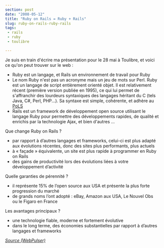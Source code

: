```yaml
---
section: post
date: "2008-05-12"
title: "Ruby on Rails = Ruby + Rails"
slug: ruby-on-rails-ruby-rails
tags:
 - rails
 - ruby
 - toulibre

---
```


Je suis en train d'écrire ma présentation pour le 28 mai à Toulibre, et voici ce qu'on peut trouver sur le web :

  * Ruby est un langage, et Rails un environnement de travail pour Ruby
  * Le nom Ruby n'est pas un acronyme mais un jeu de mots sur Perl. Ruby est un langage de script entièrement orienté objet. Il est relativement récent (première version publiée en 1995), ce qui lui permet de s'affranchir des lourdeurs syntaxiques des langages héritant du C (tels Java, C#, Perl, PHP...). Sa syntaxe est simple, cohérente, et adhère au [PoLS](http://wiki.rubygarden.org/Ruby/page/show/PoLS)
  * Rails est un framework de développement open source utilisant le langage Ruby pour permettre des développements rapides, de qualité et enrichis par la technologie Ajax, et bien d'autres ...

Que change Ruby on Rails ?

  * par rapport à d’autres langages et frameworks, celui-ci est plus adapté aux évolutions récentes, donc des sites plus performants, plus actuels
  * à « façade » équivalente, un site est plus rapide à programmer en Ruby on Rails
  * des gains de productivité lors des évolutions liées à votre développement d’activité

Quelle garanties de pérennité ?

  * il représente 15% de l’open source aux USA et présente la plus forte progression du marché
  * de grands noms l’ont adopté : eBay, Amazon aux USA, Le Nouvel Obs ou le Figaro en France

Les avantages principaux ?

  * une technologie fiable, moderne et fortement évolutive
  * dans le long terme, des économies substantielles par rapport à d’autres langages et frameworks

_[Source (WebPulser)](http://www.webpulser.com/competences/ruby-on-rails)_
